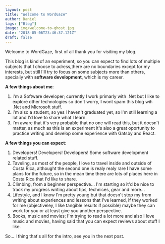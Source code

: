 ```yaml
---
layout: post
title: "Welcome to WordGaze"
author: Daniel
tags: ["Blog"]
image: img/welcome-to-ghost.jpg
date: "2018-05-06T23:46:37.121Z"
draft: false
---
```


Welcome to WordGaze, first of all thank you for visiting my blog.

This blog is kind of an experiment, so you can expect to find lots of multiple subjects that I choose to adress,there are no boundaries except for my interests, but still I'll try to focus on some subjects more than others, specially with __software development__, which is my career.

__A few things about me__:
1. I'm a Software developer; currently I work primarly with .Net but I like to explore other technologies so don't worry, I wont spam this blog wih .Net and Microsoft stuff.
2. I'm also a student, so yes I haven't graduated yet, so I'm still learning a lot and I'd love to share what I learn.
3. I'm aware that it's very probable that no one will read this, but it doesn't matter, as much as this is an experiment it's also a great oportunity to practice writing and develop some experience with Gatsby and React.  

__A few things you can expect__:
1. Developers! Developers! Developers! Some software development related stuff.
2. Taveling, as most of the people, I love to travel inside and outside of Costa Rica, althought the second one is realy realy rare I have some plans for the future, so in the mean time there are lots of places here in Costa Rica that I'd like to share.
3. Climbing, from a beginner perspective... I'm starting so it'd be nice to track my progress writing about tips, technices, gear and more...
4. Lifestyle, and I know I'm pretty young but that doesn't stop my from writing about experiences and lessons that I've learned, if they worked for me (objectiveley, I like tangible results if possible) maybe they can work for you or at least give you another perspective.
5. Books, music and movies; I'm trying to read a lot more and also I love music and movies, having said that you can expect reviews about stuff I like.

So... I thing that's all for the intro, see you in the next post.



